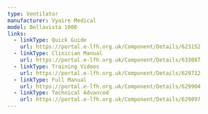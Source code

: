 ```yaml
---
type: Ventilator
manufacturer: Vyaire Medical
model: Bellavista 1000
links:
  - linkType: Quick Guide
    url: https://portal.e-lfh.org.uk/Component/Details/623152
  - linkType: Clinician Manual
    url: https://portal.e-lfh.org.uk/Component/Details/633087
  - linkType: Training Videos
    url: https://portal.e-lfh.org.uk/Component/Details/629712
  - linkType: Full Manual
    url: https://portal.e-lfh.org.uk/Component/Details/629904
  - linkType: Technical Advanced
    url: https://portal.e-lfh.org.uk/Component/Details/629897
---
```

